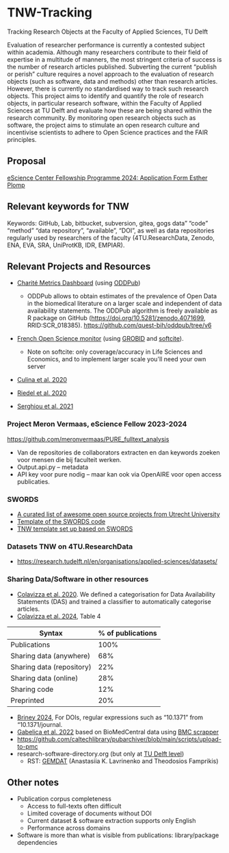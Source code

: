 # TNW-Tracking
Tracking Research Objects at the Faculty of Applied Sciences, TU Delft

Evaluation of researcher performance is currently a contested subject within academia. Although many researchers contribute to their field of expertise in a multitude of manners, the most stringent criteria of success is the number of research articles published. Subverting the current “publish or perish” culture requires a novel approach to the evaluation of research objects (such as software, data and methods) other than research articles. However, there is currently no standardised way to track such research objects. This project aims to identify and quantify the role of research objects, in particular research software, within the Faculty of Applied Sciences at TU Delft and evaluate how these are being shared within the research community. By monitoring open research objects such as software, the project aims to stimulate an open research culture and incentivise scientists to adhere to Open Science practices and the FAIR principles.


## Proposal
[eScience Center Fellowship Programme 2024: Application Form Esther Plomp](https://doi.org/10.5281/zenodo.10939832)


## Relevant keywords for TNW

Keywords: GitHub, Lab, bitbucket, subversion, gitea, gogs
data” “code” “method” “data repository”, “available”, “DOI”, as well as data repositories regularly used by researchers of the faculty (4TU.ResearchData, Zenodo, ENA, EVA, SRA, UniProtKB, IDR, EMPIAR). 

## Relevant Projects and Resources

- [Charité Metrics Dashboard](https://quest-dashboard.charite.de/) (using [ODDPub](https://github.com/quest-bih/oddpub)) 
  - ODDPub allows to obtain estimates of the prevalence of Open Data in the biomedical literature on a larger scale and independent of data availability statements. The ODDPub algorithm is freely available as R package on GitHub (https://doi.org/10.5281/zenodo.4071699, RRID:SCR_018385). https://github.com/quest-bih/oddpub/tree/v6
- [French Open Science monitor](https://frenchopensciencemonitor.esr.gouv.fr/) (using [GROBID](https://github.com/kermitt2/grobid) and [softcite](https://github.com/softcite/software-mentions)).
  - Note on softcite: only coverage/accuracy in Life Sciences and Economics, and to implement larger scale you'll need your own server

- [Culina et al. 2020](https://doi.org/10.1371/journal.pbio.3000763)
- [Riedel et al. 2020](https://doi.org/10.5334/dsj-2020-042)
- [Serghiou et al. 2021](https://doi.org/10.1371/journal.pbio.3001107)

### Project Meron Vermaas, eScience Fellow 2023-2024
https://github.com/meronvermaas/PURE_fulltext_analysis
- Van de repositories de collaborators extracten en dan keywords zoeken voor mensen die bij faculteit werken. 
- Output.api.py – metadata
- API key voor pure nodig – maar kan ook via OpenAIRE voor open access publicaties. 

### SWORDS

* [A curated list of awesome open source projects from Utrecht University](https://github.com/UtrechtUniversity/awesome-utrecht-university)
* [Template of the SWORDS code](https://github.com/UtrechtUniversity/SWORDS-UU)
* [TNW template set up based on SWORDS](https://github.com/EstherPlomp/SWORDS-TNW)

### Datasets TNW on 4TU.ResearchData
- https://research.tudelft.nl/en/organisations/applied-sciences/datasets/

### Sharing Data/Software in other resources

- [Colavizza et al. 2020](https://doi.org/10.1371/journal.pone.0230416). We defined a categorisation for Data Availability Statements (DAS) and trained a classifier to automatically categorise articles.
- [Colavizza et al. 2024](https://doi.org/10.48550/arXiv.2404.16171), Table 4

| Syntax      | % of publications |
| ----------- | ----------- |
| Publications     | 100%       |
| Sharing data (anywhere)   | 68%       |
| Sharing data (repository)   | 22%        |
| Sharing data (online)   | 28%        |
| Sharing code   | 12%       |
| Preprinted   | 20%       |

- [Briney 2024](https://doi.org/10.22002/d2h9g-5q152), For DOIs, regular expressions such as “10.1371” from “10.1371/journal.
- [Gabelica et al. 2022](https://doi.org/10.1016/j.jclinepi.2022.05.019) based on BioMedCentral data using [BMC scrapper](https://github.com/bojcicm/bmc-scrapper)
- https://github.com/caltechlibrary/pubarchiver/blob/main/scripts/upload-to-pmc
- research-software-directory.org (but only at [TU Delft level](https://research-software-directory.org/organisations/delft-university-of-technology))
  - RST: [GEMDAT](https://zenodo.org/doi/10.5281/zenodo.8401669) (Anastasiia K. Lavrinenko and Theodosios Famprikis)
  

## Other notes

- Publication corpus completeness
  - Access to full-texts often difficult
  - Limited coverage of documents without DOI
  - Current dataset & software extraction supports only English
  - Performance across domains
- Software is more than what is visible from publications: library/package dependencies

